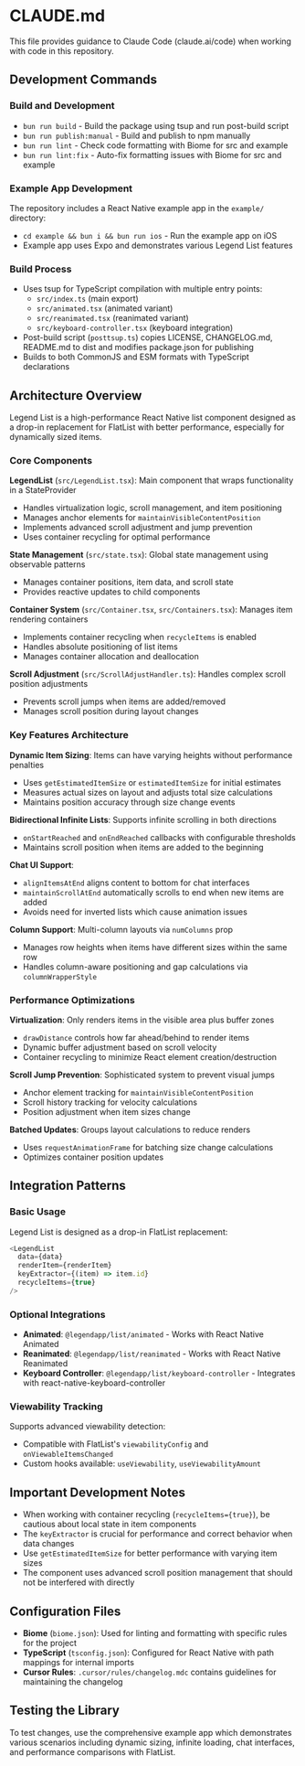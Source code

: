 # CLAUDE.md

This file provides guidance to Claude Code (claude.ai/code) when working with code in this repository.

## Development Commands

### Build and Development
- `bun run build` - Build the package using tsup and run post-build script
- `bun run publish:manual` - Build and publish to npm manually
- `bun run lint` - Check code formatting with Biome for src and example
- `bun run lint:fix` - Auto-fix formatting issues with Biome for src and example

### Example App Development
The repository includes a React Native example app in the `example/` directory:
- `cd example && bun i && bun run ios` - Run the example app on iOS
- Example app uses Expo and demonstrates various Legend List features

### Build Process
- Uses tsup for TypeScript compilation with multiple entry points:
  - `src/index.ts` (main export)
  - `src/animated.tsx` (animated variant)
  - `src/reanimated.tsx` (reanimated variant)
  - `src/keyboard-controller.tsx` (keyboard integration)
- Post-build script (`posttsup.ts`) copies LICENSE, CHANGELOG.md, README.md to dist and modifies package.json for publishing
- Builds to both CommonJS and ESM formats with TypeScript declarations

## Architecture Overview

Legend List is a high-performance React Native list component designed as a drop-in replacement for FlatList with better performance, especially for dynamically sized items.

### Core Components

**LegendList** (`src/LegendList.tsx`): Main component that wraps functionality in a StateProvider
- Handles virtualization logic, scroll management, and item positioning
- Manages anchor elements for `maintainVisibleContentPosition`
- Implements advanced scroll adjustment and jump prevention
- Uses container recycling for optimal performance

**State Management** (`src/state.tsx`): Global state management using observable patterns
- Manages container positions, item data, and scroll state
- Provides reactive updates to child components

**Container System** (`src/Container.tsx`, `src/Containers.tsx`): Manages item rendering containers
- Implements container recycling when `recycleItems` is enabled
- Handles absolute positioning of list items
- Manages container allocation and deallocation

**Scroll Adjustment** (`src/ScrollAdjustHandler.ts`): Handles complex scroll position adjustments
- Prevents scroll jumps when items are added/removed
- Manages scroll position during layout changes

### Key Features Architecture

**Dynamic Item Sizing**: Items can have varying heights without performance penalties
- Uses `getEstimatedItemSize` or `estimatedItemSize` for initial estimates
- Measures actual sizes on layout and adjusts total size calculations
- Maintains position accuracy through size change events

**Bidirectional Infinite Lists**: Supports infinite scrolling in both directions
- `onStartReached` and `onEndReached` callbacks with configurable thresholds
- Maintains scroll position when items are added to the beginning

**Chat UI Support**: 
- `alignItemsAtEnd` aligns content to bottom for chat interfaces
- `maintainScrollAtEnd` automatically scrolls to end when new items are added
- Avoids need for inverted lists which cause animation issues

**Column Support**: Multi-column layouts via `numColumns` prop
- Manages row heights when items have different sizes within the same row
- Handles column-aware positioning and gap calculations via `columnWrapperStyle`

### Performance Optimizations

**Virtualization**: Only renders items in the visible area plus buffer zones
- `drawDistance` controls how far ahead/behind to render items
- Dynamic buffer adjustment based on scroll velocity
- Container recycling to minimize React element creation/destruction

**Scroll Jump Prevention**: Sophisticated system to prevent visual jumps
- Anchor element tracking for `maintainVisibleContentPosition`
- Scroll history tracking for velocity calculations
- Position adjustment when item sizes change

**Batched Updates**: Groups layout calculations to reduce renders
- Uses `requestAnimationFrame` for batching size change calculations
- Optimizes container position updates

## Integration Patterns

### Basic Usage
Legend List is designed as a drop-in FlatList replacement:
```typescript
<LegendList
  data={data}
  renderItem={renderItem}
  keyExtractor={(item) => item.id}
  recycleItems={true}
/>
```

### Optional Integrations
- **Animated**: `@legendapp/list/animated` - Works with React Native Animated
- **Reanimated**: `@legendapp/list/reanimated` - Works with React Native Reanimated
- **Keyboard Controller**: `@legendapp/list/keyboard-controller` - Integrates with react-native-keyboard-controller

### Viewability Tracking
Supports advanced viewability detection:
- Compatible with FlatList's `viewabilityConfig` and `onViewableItemsChanged`
- Custom hooks available: `useViewability`, `useViewabilityAmount`

## Important Development Notes

- When working with container recycling (`recycleItems={true}`), be cautious about local state in item components
- The `keyExtractor` is crucial for performance and correct behavior when data changes
- Use `getEstimatedItemSize` for better performance with varying item sizes
- The component uses advanced scroll position management that should not be interfered with directly

## Configuration Files

- **Biome** (`biome.json`): Used for linting and formatting with specific rules for the project
- **TypeScript** (`tsconfig.json`): Configured for React Native with path mappings for internal imports
- **Cursor Rules**: `.cursor/rules/changelog.mdc` contains guidelines for maintaining the changelog

## Testing the Library

To test changes, use the comprehensive example app which demonstrates various scenarios including dynamic sizing, infinite loading, chat interfaces, and performance comparisons with FlatList.